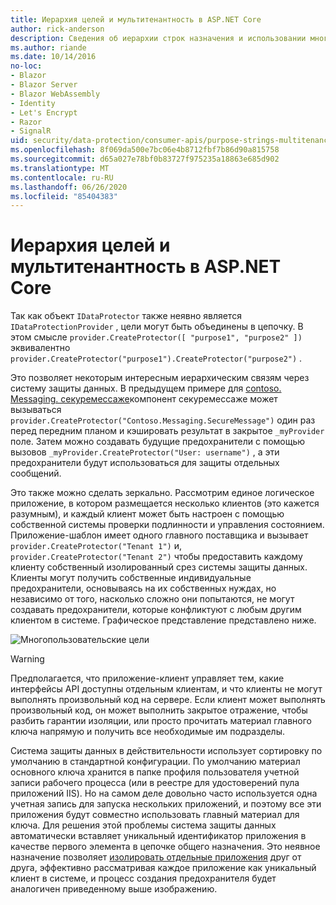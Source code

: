 ```yaml
---
title: Иерархия целей и мультитенантность в ASP.NET Core
author: rick-anderson
description: Сведения об иерархии строк назначения и использовании многофакторной связи, так как она относится к ASP.NET Core интерфейсам API защиты данных.
ms.author: riande
ms.date: 10/14/2016
no-loc:
- Blazor
- Blazor Server
- Blazor WebAssembly
- Identity
- Let's Encrypt
- Razor
- SignalR
uid: security/data-protection/consumer-apis/purpose-strings-multitenancy
ms.openlocfilehash: 8f069da500e7bc06e4b8712fbf7b86d90a815758
ms.sourcegitcommit: d65a027e78bf0b83727f975235a18863e685d902
ms.translationtype: MT
ms.contentlocale: ru-RU
ms.lasthandoff: 06/26/2020
ms.locfileid: "85404383"
---
```

# <a name="purpose-hierarchy-and-multi-tenancy-in-aspnet-core"></a>Иерархия целей и мультитенантность в ASP.NET Core

Так как объект `IDataProtector` также неявно является `IDataProtectionProvider` , цели могут быть объединены в цепочку. В этом смысле `provider.CreateProtector([ "purpose1", "purpose2" ])` эквивалентно `provider.CreateProtector("purpose1").CreateProtector("purpose2")` .

Это позволяет некоторым интересным иерархическим связям через систему защиты данных. В предыдущем примере для [contoso. Messaging. секуремессаже](xref:security/data-protection/consumer-apis/purpose-strings#data-protection-contoso-purpose)компонент секуремессаже может вызываться `provider.CreateProtector("Contoso.Messaging.SecureMessage")` один раз перед передним планом и кэшировать результат в закрытое `_myProvider` поле. Затем можно создавать будущие предохранители с помощью вызовов `_myProvider.CreateProtector("User: username")` , а эти предохранители будут использоваться для защиты отдельных сообщений.

Это также можно сделать зеркально. Рассмотрим единое логическое приложение, в котором размещается несколько клиентов (это кажется разумным), и каждый клиент может быть настроен с помощью собственной системы проверки подлинности и управления состоянием. Приложение-шаблон имеет одного главного поставщика и вызывает `provider.CreateProtector("Tenant 1")` и, `provider.CreateProtector("Tenant 2")` чтобы предоставить каждому клиенту собственный изолированный срез системы защиты данных. Клиенты могут получить собственные индивидуальные предохранители, основываясь на их собственных нуждах, но независимо от того, насколько сложно они попытаются, не могут создавать предохранители, которые конфликтуют с любым другим клиентом в системе. Графическое представление представлено ниже.

![Многопользовательские цели](purpose-strings-multitenancy/_static/purposes-multi-tenancy.png)

>[!WARNING]
> Предполагается, что приложение-клиент управляет тем, какие интерфейсы API доступны отдельным клиентам, и что клиенты не могут выполнять произвольный код на сервере. Если клиент может выполнять произвольный код, он может выполнить закрытое отражение, чтобы разбить гарантии изоляции, или просто прочитать материал главного ключа напрямую и получить все необходимые им подразделы.

Система защиты данных в действительности использует сортировку по умолчанию в стандартной конфигурации. По умолчанию материал основного ключа хранится в папке профиля пользователя учетной записи рабочего процесса (или в реестре для удостоверений пула приложений IIS). Но на самом деле довольно часто используется одна учетная запись для запуска нескольких приложений, и поэтому все эти приложения будут совместно использовать главный материал для ключа. Для решения этой проблемы система защиты данных автоматически вставляет уникальный идентификатор приложения в качестве первого элемента в цепочке общего назначения. Это неявное назначение позволяет [изолировать отдельные приложения](xref:security/data-protection/configuration/overview#per-application-isolation) друг от друга, эффективно рассматривая каждое приложение как уникальный клиент в системе, и процесс создания предохранителя будет аналогичен приведенному выше изображению.
